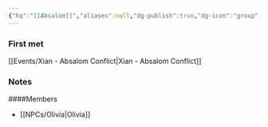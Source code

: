 ```yaml
---
{"hq":"[[Absalom]]","aliases":null,"dg-publish":true,"dg-icon":"group","tags":["group"],"permalink":"/groups/absalom-city-council/","dgPassFrontmatter":true,"noteIcon":"group"}
---
```


### First met
[[Events/Xian - Absalom Conflict\|Xian - Absalom Conflict]]
### Notes

####Members
- [[NPCs/Olivia\|Olivia]]